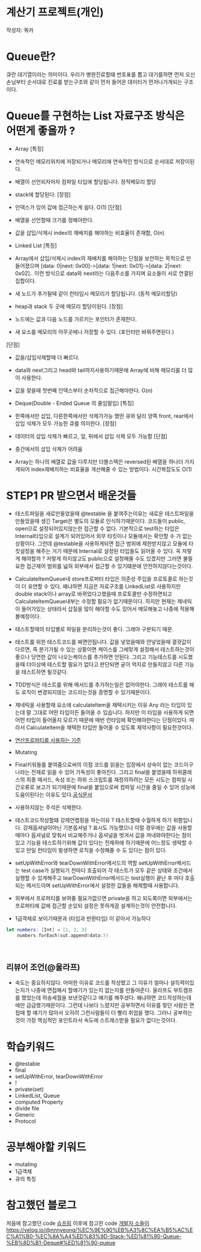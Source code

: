 # 계산기 프로젝트(개인)
작성자: 쿼카

# Queue란?
큐란 대기열이라는 의미이다. 우리가 병원진료할떄 번호표를 뽑고 대기를하면 먼저 오신 손님부터 순서대로 진료를 받는구조와 같이 먼저 들어온 데이터가 먼저나가게되는 구조이다.

# Queue를 구현하는 List 자료구조 방식은 어떤게 좋을까 ?
- Array
[특징]
- 연속적인 메모리위치에 저장되거나 메모리에 연속적인 방식으로 순서대로 저장이된다.
- 배열이 선언되자마자 컴파일 타입에 할당됩니다. 정적메모리 할당
- stack에 할당된다.
[장점]
- 인덱스가 있어 값에 접근하는게 쉽다. O(1)
[단점]
- 배열을 선언할때 크기를 정해야한다.
- 값을 삽입/삭제시 index의 재배치를 해야하는 비효율이 존재함, O(n)

- Linked List
[특징]
- Array에서 삽입/삭제시 index의 재배치를 해야하는 단점을 보안하는 목적으로 만들어졌으며
[data: 0|next: 0x00]->[data: 1|next: 0x01]->[data: 2|next: 0x02]..
이런 방식으로 data와 next라는 다음주소를 가지며 요소들이 서로 연결된 집합이다.
- 새 노드가 추가될때 같이 런타임시 메모리가 할당됩니다. (동적 메모리할당)
- heap과 stack 두 곳에 메모리 할당이된다.
[장점]
- 노드에는 값과 다음 노드를 가르키는 포인터가 존재한다.
- 새 요소를 메모리의 아무곳에나 저장할 수 있다. (포인터만 바꿔주면된다.)

[단점]
- 값을/삽입삭제할때 더 빠르다.
- data와 next그리고 head와 tail까지사용하기때문에 Array에 비해 메모리를 더 많이 사용한다.
- 값을 찾을때 첫번째 인덱스부터 순차적으로 접근해야한다. O(n)


- Deque(Double - Ended Queue 의 줄임말임)
[특징]
- 한쪽에서만 삽입, 다른한쪽에서만 삭제가가능 했떤 큐와 달리 양쪽 front, rear에서 삽입 삭제가 모두 가능한 큐를 의미한다.
[장점]
- 데이터의 삽입 삭제가 빠르고, 앞, 뒤에서 삽입 삭제 모두 가능함
[단점]
- 중간에서의 삽입 삭제가 어려움
- Array는 하나의 배열로 값을 다루지만 더블스택은 reversed된 배열을 하나더 가지게되어 index재배치하는 비효율을 개선해줄 수 있는 방법이다. 시간복잡도도 O(1)


# STEP1 PR 받으면서 배운것들
- 테스트파일을 새로만들었을때 @testable 을 붙여주는이유는 새로운 테스트파일을 만들었을때 생긴 Target은 별도의 모듈로 인식하기때문이다. 코드들이 public, open으로 설정되어있지않는한 접근할 수 없다. 기본적으로 test하는 타입은 Internal타입으로 설계가 되어있어서 외무 타킷이나 모듈에서는 확인할 수 가 없는 상황이다. 그런데 @testable을 사용하게되면 접근 범위에 제한받지않고 모듈에 타킷설정을 해주는 거기 때문에 Internal로 설정된 타입들도 읽어올 수 있다. 꼭 저렇게 해야할까 ? 저렇게 하지않고도 public으로 설정해줄 수도 있겠지만 그러면 불필요한 접근제어 범위를 넓혀 외부에서 접근할 수 있기떄문에 안전하지않다는것이다. 
- CalculateItemQueue내 store프로퍼터 타입은 의존성 주입을 프로토콜로 하는것이 더 유연할 수 있다. 왜냐하면 지금은 자료구조를 LinkedList로 사용하지만 double stack이나 array로 바뀌었다고했을때 프로토콜만 수정하면되고 CalculateItemQueue내부는 수정할 필요가 없기때문이다. 하지만 현재는 제네릭이 들어가있는 상태라서 삽질을 많이 해야할 수도 있어서 메모해놓고 나중에 적용해볼예정이다.
- 테스트할때의 타입별로 파일을 분리하는것이 좋다. 그래야 구분되기 때문.
- 테스트를 위한 테스트코드를 짜면안됩니다. 값을 넣었을때와 안넣었을때 결괏값이 다르면, 즉 분기가될 수 있는 상황이면 케이스를 그에맞게 설정해서 테스트하는것이좋으나 당연한 값이 나오는케이스를 추가하면 안된다. 그리고 기능테스트를 시도했을때 더이상에 테스트할 필요가 없다고 판단되면 굳이 억지로 만들지않고 다른 기능을 테스트하면 될것같다.
- TDD방식은 테스트를 위해 메서드를 추가하는일은 없어야한다. 그래야 테스트를 해도 로직이 변경되지않는 코드라는것을 증명할 수 있기때문이다.
- 제네릭을 사용할때 요소에 calculateItem을 채택시키는 이유
Any 라는 타입이 있는데 말 그대로 어떤 타입이든 들어올 수 있습니다. 하지만 이 타입을 사용하게 되면 어떤 타입이 들어올지 모르기 때문에 매번 런타임에 확인해야한다는 단점이있다. 따라서 CalculateItem을 채택한 타입만 들어올 수 있도록 제약사항이 필요한것이다.
- [연산프로퍼티를 사용하는 기준](https://www.swiftbysundell.com/tips/computed-properties-vs-methods/)
- Mutating
- Final키워들를 붙여줌으로써의 이점
코드를 읽을는 입장에서 상속이 없는 코드이구나라는 전제로 읽을 수 있어 가독성이 좋아진다.
그리고 final을 붙였을때 하위클래스의 최종 메서드, 속성 또는 하위 스크립트를 재정의하려는 모든 시도는 컴파일 시간오류로 보고가 되기때문에 final을 붙임으로써 컴파일 시간을 줄일 수 있어 성능에 도움이된다는 이유도 있다.[공식문서](https://docs.swift.org/swift-book/LanguageGuide/Inheritance.html#:~:text=%ED%81%B4%EB%9E%98%EC%8A%A4%20%EC%A0%95%EC%9D%98(%20)%EC%97%90%EC%84%9C%20%ED%82%A4%EC%9B%8C%EB%93%9C%20final%EC%95%9E%EC%97%90%20%EC%88%98%EC%A0%95%EC%9E%90%EB%A5%BC%20%EC%9E%91%EC%84%B1%ED%95%98%EC%97%AC%20%EC%A0%84%EC%B2%B4%20%ED%81%B4%EB%9E%98%EC%8A%A4%EB%A5%BC%20final%EB%A1%9C%20%ED%91%9C%EC%8B%9C%ED%95%A0%20%EC%88%98%20%EC%9E%88%EC%8A%B5%EB%8B%88%EB%8B%A4%20.%20%EC%B5%9C%EC%A2%85%20%ED%81%B4%EB%9E%98%EC%8A%A4%EB%A5%BC%20%ED%95%98%EC%9C%84%20%ED%81%B4%EB%9E%98%EC%8A%A4%EB%A1%9C%20%EB%A7%8C%EB%93%A4%EB%A0%A4%EB%8A%94%20%EB%AA%A8%EB%93%A0%20%EC%8B%9C%EB%8F%84%EB%8A%94%20%EC%BB%B4%ED%8C%8C%EC%9D%BC%20%EC%8B%9C%EA%B0%84%20%EC%98%A4%EB%A5%98%EB%A1%9C%20%EB%B3%B4%EA%B3%A0%EB%90%A9%EB%8B%88%EB%8B%A4.classfinal%20class)
- 사용하지않는 주석은 삭제한다.
- 테스트코드작성할떄 강제언랩핑을 하는이유 ?
테스트할때 수월하게 하기 위함입니다.
강제옵셔널이아닌 기본옵셔널 ? 표시도 가능했으나 이럴 경우에는 값을 사용할때마다 옵셔널로 맞춰서 비교해주거나 옵셔널을 벗겨서 값을 꺼내와야한다는 점이있고
기능을 테스트하기위해 값이 있다는 전제하에 하기때문에 어느정도 생략할 수 있고 만일 런타임이 발생하면 로직을 수정해줄 수 도 있다는 점이 있다.
- setUpWithError와 tearDownWithError메서드의 역할
setUpWithError메서드는 test case가 실행되기 전마다 호출되어 각 테스트가 모두 같은 상태와 조건에서 실행할 수 있게해주고
tearDownWithError메서드는 test실행이 끝난 후 마다 호출되는 메서드이며 setUpWithError에서 설정한 값들을 해제할때 사용합니다.
- 외부에서 프로퍼티를 보여줄 필요가없으면 private을 하고 되도록이면 외부에서는 프로퍼티에 값에 접근할 순있되 설정은 못하게끔 설계하는것이 안전합니다.

- 1급객체로 보이기때문과 (타입과 반환타입) 이 같아서 가능하다
```swift
let numbers: [Int] = [1, 2, 3]    
    numbers.forEach(sut.append(data:))
```
 
## 리뷰어 조언(@울라프)
- 속도는 중요하지않다. 어떠한 이유로 코드를 작성했고 그 이유가 얼마나 설득력이있는지가 나중에 면접해서 할얘기가 있는지 없는지를 만들어준다. 울라프도 부트캠프를 했었는데 허송세월을 보낸것같다고 얘기를 해주셨다. 왜냐하면 코드작성하는데에만 급급했기때문이다. 그런데 나보다 느렸지만 공부하면서 이유를 찾던 사람은 면접때 할 얘기가 많아서 오히려 그런사람들이 더 빨리 취업을 했다. 그러니 공부하는것이 가장 핵심적인 포인트라서 속도에 스트레스받을 필요가 없다는것이다.

# 학습키워드
- @testable
- final
- setUpWithError, tearDownWithError
- !
- private(set)
- LinkedList, Queue
- computed Property
- divide file
- Generic
- Protocol

# 공부해야할 키워드
- mutating
- 1급객체
- 큐의 특징

# 참고했던 블로그
처음에 참고했던 code [슈프림](https://tngusmiso.tistory.com/20)
이후에 참고한 code [개발자 소들이](https://babbab2.tistory.com/86?category=908011)
https://velog.io/@nnnyeong/%EC%9E%90%EB%A3%8C%EA%B5%AC%EC%A1%B0-%EC%8A%A4%ED%83%9D-Stack-%ED%81%90-Queue-%EB%8D%B1-Deque#%ED%81%90-queue
